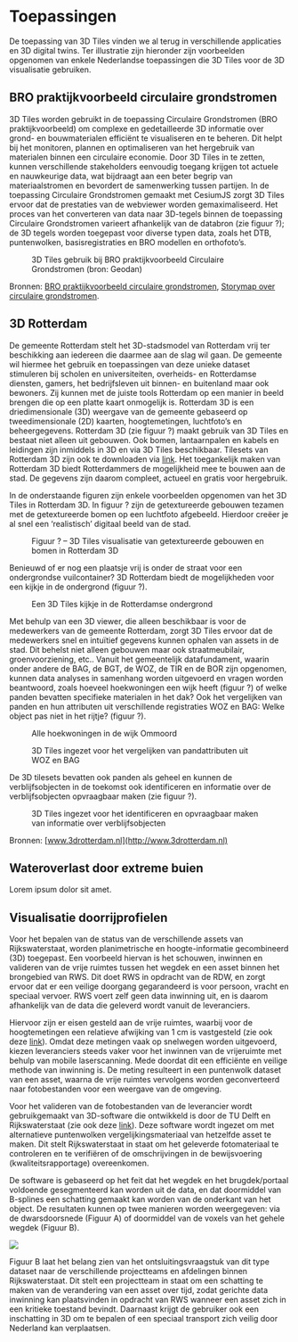 # Toepassingen

De toepassing van 3D Tiles vinden we al terug in verschillende applicaties en 3D digital twins. Ter illustratie zijn hieronder zijn voorbeelden opgenomen van enkele Nederlandse toepassingen die 3D Tiles voor de 3D visualisatie gebruiken.

## BRO praktijkvoorbeeld circulaire grondstromen 
3D Tiles worden gebruikt in de toepassing Circulaire Grondstromen (BRO praktijkvoorbeeld) om complexe en gedetailleerde 3D informatie over grond- en bouwmaterialen efficiënt te visualiseren en te beheren. Dit helpt bij het monitoren, plannen en optimaliseren van het hergebruik van materialen binnen een circulaire economie. Door 3D Tiles in te zetten, kunnen verschillende stakeholders eenvoudig toegang krijgen tot actuele en nauwkeurige data, wat bijdraagt aan een beter begrip van materiaalstromen en bevordert de samenwerking tussen partijen. 
In de toepassing Circulaire Grondstromen gemaakt met CesiumJS zorgt 3D Tiles ervoor dat de prestaties van de webviewer worden gemaximaliseerd. Het proces van het converteren van data naar 3D-tegels binnen de toepassing Circulaire Grondstromen varieert afhankelijk van de databron (zie figuur ?); de 3D tegels worden toegepast voor diverse typen data, zoals het DTB, puntenwolken, basisregistraties en BRO modellen en orthofoto’s. 

<figure id="Figuur_x"> 
<a href="media/image1.png" target="_blank"><img src="media/image1.png" alt=""></a>
<figcaption>3D Tiles gebruik bij BRO praktijkvoorbeeld Circulaire Grondstromen (bron: Geodan)</figcaption>
</figure>

Bronnen: [BRO praktijkvoorbeeld circulaire grondstromen](https://basisregistratieondergrond.nl/doe-mee/begin-dag-bro-tje/bro-tjes-2024/11-januari-2024/datagedreven-duurzamer-her-gebruik-grond/), [Storymap over circulaire grondstromen](https://grondstromen.beta.geodan.nl/?story=circulaire%20grondstromen).

## 3D Rotterdam

De gemeente Rotterdam stelt het 3D-stadsmodel van Rotterdam vrij ter beschikking aan iedereen die daarmee aan de slag wil gaan. De gemeente wil hiermee het gebruik en toepassingen van deze unieke dataset stimuleren bij scholen en universiteiten, overheids- en Rotterdamse diensten, gamers, het bedrijfsleven uit binnen- en buitenland maar ook bewoners. Zij kunnen met de juiste tools Rotterdam op een manier in beeld brengen die op een platte kaart onmogelijk is. Rotterdam 3D is een driedimensionale (3D) weergave van de gemeente gebaseerd op tweedimensionale (2D) kaarten, hoogtemetingen, luchtfoto’s en beheergegevens. Rotterdam 3D (zie figuur ?) maakt gebruik van 3D Tiles en bestaat niet alleen uit gebouwen. Ook bomen, lantaarnpalen en kabels en leidingen zijn inmiddels in 3D en via 3D Tiles beschikbaar. Tilesets van Rotterdam 3D zijn ook te downloaden via [link](https://3dtilesnederland.nl). Het toegankelijk maken van Rotterdam 3D biedt Rotterdammers de mogelijkheid mee te bouwen aan de stad. De gegevens zijn daarom compleet, actueel en gratis voor hergebruik.

In de onderstaande figuren zijn enkele voorbeelden opgenomen van het 3D Tiles in Rotterdam 3D. In figuur ? zijn de getextureerde gebouwen tezamen met de getextureerde bomen op een luchtfoto afgebeeld. Hierdoor creëer je al snel een ‘realistisch’ digitaal beeld van de stad.

<figure id="Figuur_x"> 
<a href="media/rotterdam image1.png" target="_blank"><img src="media/rotterdam image1.png" alt=""></a>
<figcaption>Figuur ? – 3D Tiles visualisatie van getextureerde gebouwen en bomen in Rotterdam 3D</figcaption>
</figure>

Benieuwd of er nog een plaatsje vrij is onder de straat voor een ondergrondse vuilcontainer? 3D Rotterdam biedt de mogelijkheden voor een kijkje in de ondergrond (figuur ?).

<figure id="Figuur_x"> 
<a href="media/rotterdam image2.png" target="_blank"><img src="media/rotterdam image2.png" alt=""></a>
<figcaption>Een 3D Tiles kijkje in de Rotterdamse ondergrond</figcaption>
</figure>

Met behulp van een 3D viewer, die alleen beschikbaar is voor de medewerkers van de gemeente Rotterdam, zorgt 3D Tiles ervoor dat de medewerkers snel en intuïtief gegevens kunnen ophalen van assets in de stad. Dit behelst niet alleen gebouwen maar ook straatmeubilair, groenvoorziening, etc.. Vanuit het gemeentelijk datafundament, waarin onder andere de BAG, de BGT, de WOZ, de TIR en de BOR zijn opgenomen, kunnen data analyses in samenhang worden uitgevoerd en vragen worden beantwoord, zoals hoeveel hoekwoningen een wijk heeft (figuur ?) of welke panden bevatten specifieke materialen in het dak? Ook het vergelijken van panden en hun attributen uit verschillende registraties WOZ en BAG: Welke object pas niet in het rijtje? (figuur ?). 

<figure id="Figuur_x"> 
<a href="media/rotterdam image3.png" target="_blank"><img src="media/rotterdam image3.png" alt=""></a>
<figcaption>Alle hoekwoningen in de wijk Ommoord</figcaption>
</figure>


<figure id="Figuur_x"> 
<a href="media/rotterdam image4.png" target="_blank"><img src="media/rotterdam image4.png" alt=""></a>
<figcaption>3D Tiles ingezet voor het vergelijken van pandattributen uit WOZ en BAG</figcaption>
</figure>

De 3D tilesets bevatten ook panden als geheel en kunnen de verblijfsobjecten in de toekomst ook identificeren en informatie over de verblijfsobjecten opvraagbaar maken (zie figuur ?).

<figure id="Figuur_x"> 
<a href="media/rotterdam image5.png" target="_blank"><img src="media/rotterdam image5.png" alt=""></a>
<figcaption>3D Tiles ingezet voor het identificeren en opvraagbaar maken van informatie over verblijfsobjecten</figcaption>
</figure>

Bronnen: [www.3drotterdam.nl](http://www.3drotterdam.nl)

## Wateroverlast door extreme buien

Lorem ipsum dolor sit amet.

## Visualisatie doorrijprofielen

Voor het bepalen van de status van de verschillende assets van Rijkswaterstaat,
worden planimetrische en hoogte-informatie gecombineerd (3D) toegepast. Een
voorbeeld hiervan is het schouwen, inwinnen en valideren van de vrije ruimtes
tussen het wegdek en een asset binnen het brongebied van RWS. Dit doet RWS in
opdracht van de RDW, en zorgt ervoor dat er een veilige doorgang gegarandeerd is
voor persoon, vracht en speciaal vervoer. RWS voert zelf geen data inwinning
uit, en is daarom afhankelijk van de data die geleverd wordt vanuit de
leveranciers.

Hiervoor zijn er eisen gesteld aan de vrije ruimtes, waarbij voor de
hoogtemetingen een relatieve afwijking van 1 cm is vastgesteld (zie ook deze
[link](https://www.rijkswaterstaat.nl/zakelijk/zakendoen-met-rijkswaterstaat/werkwijzen/werkwijze-in-gww/data-eisen-rijkswaterstaatcontracten/doorrijprofielen)).
Omdat deze metingen vaak op snelwegen worden uitgevoerd, kiezen leveranciers
steeds vaker voor het inwinnen van de vrijeruimte met behulp van mobile
laserscanning. Mede doordat dit een efficiënte en veilige methode van inwinning
is. De meting resulteert in een puntenwolk dataset van een asset, waarna de
vrije ruimtes vervolgens worden geconverteerd naar fotobestanden voor een
weergave van de omgeving.

Voor het valideren van de fotobestanden van de leverancier wordt gebruikgemaakt
van 3D-software die ontwikkeld is door de TU Delft en Rijkswaterstaat (zie ook
deze
[link](http://resolver.tudelft.nl/uuid:ca9254d6-0f7b-4999-b62a-763eb5c95397)).
Deze software wordt ingezet om met alternatieve puntenwolken
vergelijkingsmateriaal van hetzelfde asset te maken. Dit stelt Rijkswaterstaat
in staat om het geleverde fotomateriaal te controleren en te verifiëren of de
omschrijvingen in de bewijsvoering (kwaliteitsrapportage) overeenkomen.

De software is gebaseerd op het feit dat het wegdek en het brugdek/portaal
voldoende gesegmenteerd kan worden uit de data, en dat doormiddel van B-splines
een schatting gemaakt kan worden van de onderkant van het object. De resultaten
kunnen op twee manieren worden weergegeven: via de dwarsdoorsnede (Figuur A) of
doormiddel van de voxels van het gehele wegdek (Figuur B).

![](media/726ce491e4eb25da71ea0c1ec6e1d99c.png)

Figuur B laat het belang zien van het ontsluitingsvraagstuk van dit type dataset
naar de verschillende projectteams en afdelingen binnen Rijkswaterstaat. Dit
stelt een projectteam in staat om een schatting te maken van de verandering van
een asset over tijd, zodat gerichte data inwinning kan plaatsvinden in opdracht
van RWS wanneer een asset zich in een kritieke toestand bevindt. Daarnaast
krijgt de gebruiker ook een inschatting in 3D om te bepalen of een speciaal
transport zich veilig door Nederland kan verplaatsen.
